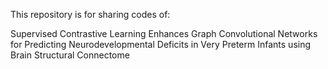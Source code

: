 This repository is for sharing codes of:

Supervised Contrastive Learning Enhances Graph Convolutional Networks for Predicting Neurodevelopmental Deficits in Very Preterm Infants using Brain Structural Connectome